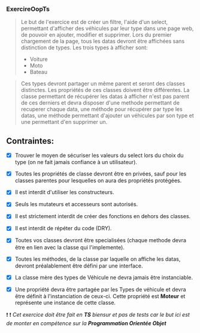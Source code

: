 ### ExercireOopTs

> Le but de l'exercice est de créer un filtre, l'aide d'un select, permettant d'afficher des véhicules par leur
> type dans une page web, de pouvoir en ajouter, modifier et supprimer. Lors du premier chargement de la page, tous les datas devront être affichées sans distinction
> de types. Les trois types à afficher sont:
> * Voiture
> * Moto
> * Bateau 

> Ces types devront partager un même parent et seront des classes distinctes. Les propriétés de ces classes doivent être différentes. La classe permettant de
> récupérer les datas à afficher n'est pas parent de ces derniers
> et devra disposer d'une methode permettant de recuperer chaque data, une méthode pour récupérer par type les datas, une méthode permettant d'ajouter un 
> véhicules par son type et une permettant d'en supprimer un.

## Contraintes:
- [x] Trouver le moyen de sécuriser les valeurs du select lors du choix du type (on ne fait jamais confiance à un utilisateur).
- [x] Toutes les propriétés de classe devront être en privées, sauf pour les classes parentes pour lesquelles on aura des propriétés protégées.
- [x] Il est interdit d'utiliser les constructeurs.
- [x] Seuls les mutateurs et accesseurs sont autorisés. 
- [x] Il est strictement interdit de créer des fonctions en dehors des classes.
- [x] Il est interdit de répéter du code (DRY).
- [X] Toutes vos classes devront être specialisées (chaque methode devra être en lien avec la classe qui l'implemente).
- [x] Toutes les méthodes, de la classe par laquelle on affiche les datas, devront préalablement être défini par une interface.
- [x] La classe mère des types de Véhicule ne devra jamais être instanciable. 
- [x] Une propriété devra être partagée par les Types de véhicule et devra être définit à l'instanciation de ceux-ci. Cette propriété est **Moteur** et représente une     instance de cette classe.


:heavy_exclamation_mark: :heavy_exclamation_mark:
_Cet exercice doit être fait en **TS** biensur et pas de tests car le but ici est de monter en compétence sur la **Programmation Orientée Objet**_


